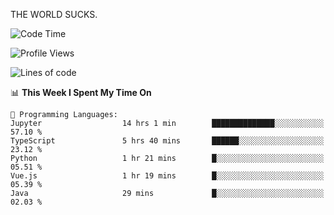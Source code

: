 THE WORLD SUCKS.

<!--START_SECTION:waka-->
![Code Time](http://img.shields.io/badge/Code%20Time-965%20hrs%2039%20mins-blue)

![Profile Views](http://img.shields.io/badge/Profile%20Views-0-blue)

![Lines of code](https://img.shields.io/badge/From%20Hello%20World%20I%27ve%20Written-1.6%20million%20lines%20of%20code-blue)

📊 **This Week I Spent My Time On** 

```text
💬 Programming Languages: 
Jupyter                  14 hrs 1 min        ██████████████░░░░░░░░░░░   57.10 % 
TypeScript               5 hrs 40 mins       ██████░░░░░░░░░░░░░░░░░░░   23.12 % 
Python                   1 hr 21 mins        █░░░░░░░░░░░░░░░░░░░░░░░░   05.51 % 
Vue.js                   1 hr 19 mins        █░░░░░░░░░░░░░░░░░░░░░░░░   05.39 % 
Java                     29 mins             █░░░░░░░░░░░░░░░░░░░░░░░░   02.03 % 
```


<!--END_SECTION:waka-->
